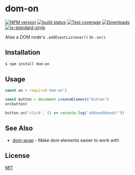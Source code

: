 # dom-on
[![NPM version][npm-image]][npm-url]
[![build status][travis-image]][travis-url]
[![Test coverage][coveralls-image]][coveralls-url]
[![Downloads][downloads-image]][downloads-url]
[![js-standard-style][standard-image]][standard-url]

Alias a DOM node's `.addEventListener()` to `.on()`.

## Installation
```bash
$ npm install dom-on
```

## Usage
```js
const on = require('dom-on')

const button = document.createElement('button')
on(button)

button.on('click', () => console.log('oOOoooOOoooO!'))
```

## See Also
- [dom-wrap](https://github.com/juliangruber/dom-wrap) - Make dom elements easier to work with

## License
[MIT](https://tldrlegal.com/license/mit-license)

[npm-image]: https://img.shields.io/npm/v/dom-on.svg?style=flat-square
[npm-url]: https://npmjs.org/package/dom-on
[travis-image]: https://img.shields.io/travis/npm-dom/dom-on.svg?style=flat-square
[travis-url]: https://travis-ci.org/npm-dom/dom-on
[coveralls-image]: https://img.shields.io/coveralls/npm-dom/dom-on.svg?style=flat-square
[coveralls-url]: https://coveralls.io/r/npm-dom/dom-on?branch=master
[downloads-image]: http://img.shields.io/npm/dm/dom-on.svg?style=flat-square
[downloads-url]: https://npmjs.org/package/dom-on
[standard-image]: https://img.shields.io/badge/code%20style-standard-brightgreen.svg?style=flat-square
[standard-url]: https://github.com/feross/standard
